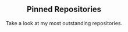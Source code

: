<h2 align="center">Pinned Repositories</h2>
<p align="center">Take a look at my most outstanding repositories.</p>

